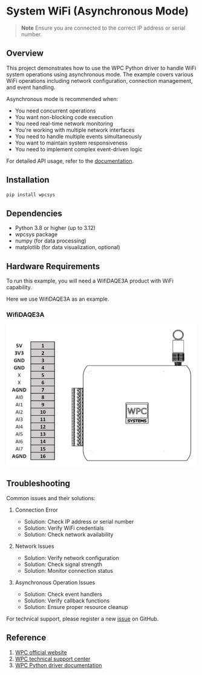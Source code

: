 # System WiFi (Asynchronous Mode)
> **Note**
> Ensure you are connected to the correct IP address or serial number.

## Overview

This project demonstrates how to use the WPC Python driver to handle WiFi system operations using asynchronous mode.
The example covers various WiFi operations including network configuration, connection management, and event handling.

Asynchronous mode is recommended when:
- You need concurrent operations
- You want non-blocking code execution
- You need real-time network monitoring
- You're working with multiple network interfaces
- You need to handle multiple events simultaneously
- You want to maintain system responsiveness
- You need to implement complex event-driven logic

For detailed API usage, refer to the [documentation](https://wpc-systems-ltd.github.io/WPC_Python_driver_release/).

## Installation

```bash
pip install wpcsys
```

## Dependencies

- Python 3.8 or higher (up to 3.12)
- wpcsys package
- numpy (for data processing)
- matplotlib (for data visualization, optional)

## Hardware Requirements

To run this example, you will need a WifiDAQE3A product with WiFi capability.

Here we use WifiDAQE3A as an example.

### WifiDAQE3A

<img src="https://github.com/WPC-Systems-Ltd/WPC_Python_driver_release/blob/main/Reference/Pinouts/pinout-WifiDAQE3A.JPG" alt="drawing" width="600"/>

## Troubleshooting

Common issues and their solutions:

1. Connection Error
   - Solution: Check IP address or serial number
   - Solution: Verify WiFi credentials
   - Solution: Check network availability

2. Network Issues
   - Solution: Verify network configuration
   - Solution: Check signal strength
   - Solution: Monitor connection status

3. Asynchronous Operation Issues
   - Solution: Check event handlers
   - Solution: Verify callback functions
   - Solution: Ensure proper resource cleanup

For technical support, please register a new [issue](https://github.com/WPC-Systems-Ltd/WPC_Python_driver_release/issues) on GitHub.

## Reference

1. [WPC official website](https://www.wpc.com.tw/)
2. [WPC technical support center](https://wpc.super.site/)
3. [WPC Python driver documentation](https://wpc-systems-ltd.github.io/WPC_Python_driver_release/)